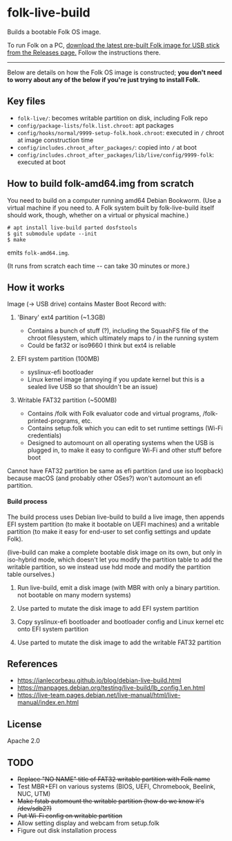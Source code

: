 # folk-live-build

Builds a bootable Folk OS image.

To run Folk on a PC, [download the latest pre-built Folk image for USB
stick from the Releases
page.](https://github.com/FolkComputer/folk-live-build/releases)
Follow the instructions there.

---

Below are details on how the Folk OS image is constructed; **you don't
need to worry about any of the below if you're just trying to install
Folk.**

## Key files

- `folk-live/`: becomes writable partition on disk, including Folk repo
- `config/package-lists/folk.list.chroot`: apt packages
- `config/hooks/normal/9999-setup-folk.hook.chroot`: executed in
  `/` chroot at image construction time
- `config/includes.chroot_after_packages/`: copied into `/` at boot
- `config/includes.chroot_after_packages/lib/live/config/9999-folk`:
  executed at boot

## How to build folk-amd64.img from scratch

You need to build on a computer running amd64 Debian Bookworm. (Use a
virtual machine if you need to. A Folk system built by folk-live-build
itself should work, though, whether on a virtual or physical machine.)

```
# apt install live-build parted dosfstools
$ git submodule update --init
$ make
```

emits `folk-amd64.img`.

(It runs from scratch each time -- can take 30 minutes or more.)

## How it works

Image (-> USB drive) contains Master Boot Record with:

1. 'Binary' ext4 partition (~1.3GB)
   - Contains a bunch of stuff (?), including the SquashFS file of
     the chroot filesystem, which ultimately maps to / in the
     running system
   - Could be fat32 or iso9660 I think but ext4 is reliable

2. EFI system partition (100MB)
   - syslinux-efi bootloader
   - Linux kernel image (annoying if you update kernel but this is a
     sealed live USB so that shouldn't be an issue)

3. Writable FAT32 partition (~500MB)
   - Contains /folk with Folk evaluator code and virtual programs,
     /folk-printed-programs, etc.
   - Contains setup.folk which you can edit to set runtime settings
     (Wi-Fi credentials)
   - Designed to automount on all operating systems when the USB is
     plugged in, to make it easy to configure Wi-Fi and other stuff
     before boot

Cannot have FAT32 partition be same as efi partition (and use iso
loopback) because macOS (and probably other OSes?) won't automount an
efi partition.

#### Build process

The build process uses Debian live-build to build a live image, then
appends EFI system partition (to make it bootable on UEFI machines)
and a writable partition (to make it easy for end-user to set config
settings and update Folk).

(live-build can make a complete bootable disk image on its own, but
only in iso-hybrid mode, which doesn't let you modify the partition
table to add the writable partition, so we instead use hdd mode and
modify the partition table ourselves.)

1. Run live-build, emit a disk image (with MBR with only a binary
   partition. not bootable on many modern systems)

2. Use parted to mutate the disk image to add EFI system partition

3. Copy syslinux-efi bootloader and bootloader config and Linux kernel
   etc onto EFI system partition

4. Use parted to mutate the disk image to add the writable FAT32 partition

## References

- <https://ianlecorbeau.github.io/blog/debian-live-build.html>
- <https://manpages.debian.org/testing/live-build/lb_config.1.en.html>
- <https://live-team.pages.debian.net/live-manual/html/live-manual/index.en.html>

## License

Apache 2.0

## TODO

- ~~Replace "NO NAME" title of FAT32 writable partition with Folk name~~
- Test MBR+EFI on various systems (BIOS, UEFI, Chromebook, Beelink,
  NUC, UTM)
- ~~Make fstab automount the writable partition (how do we know it's
  /dev/sdb2?)~~
- ~~Put Wi-Fi config on writable partition~~
- Allow setting display and webcam from setup.folk
- Figure out disk installation process
